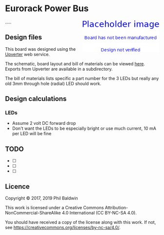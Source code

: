 # Eurorack Power Bus

<img align="right" src="./PlaceholderImage.png">

.....

## Design files

This board was designed using the [Upverter](https://upverter.com) web service.

The schematic, board layout and bill of materials can be viewed [here](https://upverter.com/Trebuchetindustries/c8ae200d804062f1/Eurorack-Power-Bus/). Exports from Upverter are available in a subdirectory.

The bill of materials lists specific a part number for the 3 LEDs but really any old 3mm through hole (radial) LED should work.

## Design calculations

### LEDs

* Assume 2 volt DC forward drop
* Don't want the LEDs to be especially bright or use much current, 10 mA per LED will be fine

## TODO

* [ ]
* [ ]
* [ ]

## Licence

Copyright © 2017, 2019 Phil Baldwin

This work is licensed under a Creative Commons Attribution-NonCommercial-ShareAlike 4.0 International (CC BY-NC-SA 4.0).

You should have received a copy of the license along with this work. If not, see <https://creativecommons.org/licenses/by-nc-sa/4.0/>.
